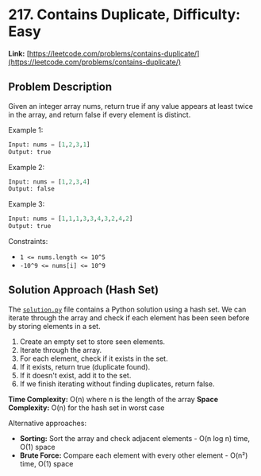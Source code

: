 # 217. Contains Duplicate, Difficulty: Easy

**Link:** [https://leetcode.com/problems/contains-duplicate/](https://leetcode.com/problems/contains-duplicate/)

## Problem Description

Given an integer array nums, return true if any value appears at least twice in the array, and return false if every element is distinct.

Example 1:

```python
Input: nums = [1,2,3,1]
Output: true
```

Example 2:

```python
Input: nums = [1,2,3,4]
Output: false
```

Example 3:

```python
Input: nums = [1,1,1,3,3,4,3,2,4,2]
Output: true
```

Constraints:

- `1 <= nums.length <= 10^5`
- `-10^9 <= nums[i] <= 10^9`

## Solution Approach (Hash Set)

The [`solution.py`](./solution.py) file contains a Python solution using a hash set. We can iterate through the array and check if each element has been seen before by storing elements in a set.

1. Create an empty set to store seen elements.
2. Iterate through the array.
3. For each element, check if it exists in the set.
4. If it exists, return true (duplicate found).
5. If it doesn't exist, add it to the set.
6. If we finish iterating without finding duplicates, return false.

**Time Complexity:** O(n) where n is the length of the array
**Space Complexity:** O(n) for the hash set in worst case

Alternative approaches:
- **Sorting:** Sort the array and check adjacent elements - O(n log n) time, O(1) space
- **Brute Force:** Compare each element with every other element - O(n²) time, O(1) space